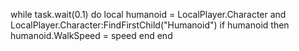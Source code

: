 while task.wait(0.1) do
    local humanoid = LocalPlayer.Character and LocalPlayer.Character:FindFirstChild("Humanoid")
    if humanoid then
        humanoid.WalkSpeed = speed
    end
end
